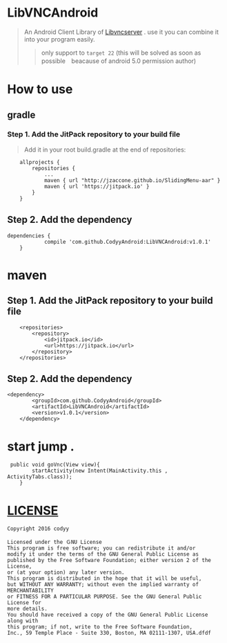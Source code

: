 # LibVNCAndroid

> An Android Client Library of [Libvncserver](https://github.com/LibVNC/libvncserver) . use it you can combine it into your program easily.
>>  only support to `target 22` (this will be solved as soon as possible　beacause of android 5.0 permission author)
# How to use
## gradle
### Step 1. Add the JitPack repository to your build file
>Add it in your root build.gradle at the end of repositories:

````
	allprojects {
		repositories {
			...
			maven { url "http://jzaccone.github.io/SlidingMenu-aar" }
			maven { url 'https://jitpack.io' }
		}
	}
````

## Step 2. Add the dependency
````
dependencies {
	        compile 'com.github.CodyyAndroid:LibVNCAndroid:v1.0.1'
	}
````

# maven
## Step 1. Add the JitPack repository to your build file
```
	<repositories>
		<repository>
		    <id>jitpack.io</id>
		    <url>https://jitpack.io</url>
		</repository>
	</repositories>
```

## Step 2. Add the dependency
```
<dependency>
	    <groupId>com.github.CodyyAndroid</groupId>
	    <artifactId>LibVNCAndroid</artifactId>
	    <version>v1.0.1</version>
	</dependency>
```

# start jump .
```
 public void goVnc(View view){
        startActivity(new Intent(MainActivity.this , ActivityTabs.class));
    }
```


# [LICENSE](#LICENSE)
    Copyright 2016 codyy 
    
    Licensed under the ＧNU License
    This program is free software; you can redistribute it and/or 
    modify it under the terms of the GNU General Public License as 
    published by the Free Software Foundation; either version 2 of the License, 
    or (at your option) any later version.
    This program is distributed in the hope that it will be useful, 
    but WITHOUT ANY WARRANTY; without even the implied warranty of MERCHANTABILITY 
    or FITNESS FOR A PARTICULAR PURPOSE. See the GNU General Public License for 
    more details.    
    You should have received a copy of the GNU General Public License along with 
    this program; if not, write to the Free Software Foundation,
    Inc., 59 Temple Place - Suite 330, Boston, MA 02111-1307, USA.dfdf
